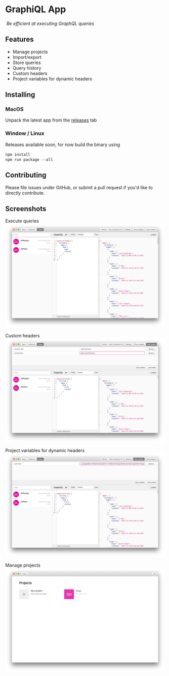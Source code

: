 # GraphiQL App

️ *Be efficient at executing GraphQL queries*

## Features

- Manage projects
- Import/export
- Store queries
- Query history
- Custom headers
- Project variables for dynamic headers

## Installing

### MacOS

Unpack the latest app from the [releases][0] tab

### Window / Linux

Releases available soon, for now build the binary using

````
npm install
npm run package --all
````

## Contributing

Please file issues under GitHub, or submit a pull request if you'd like to directly contribute.

## Screenshots

Execute queries
![Execute queries](assets/screenshot-1.png)

Custom headers
![Custom headers](assets/screenshot-2.png)

Project variables for dynamic headers
![Custom headers](assets/screenshot-3.png)

Manage projects
![Manage projects](assets/screenshot-4.png)

[0]: https://github.com/redound/graphiql-app/releases